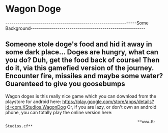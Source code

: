 # Wagon Doge
----------------------------------------------------------------Some Background--------------------------------------------------------

Someone stole doge's food and hid it away in some dark place...
Doges are hungry, what can you do?
Duh, get the food back of course!
Then do it, via this gamefied version of the journey.
Encounter fire, missiles and maybe some water?
Guarenteed to give you goosebumps
---------------------------------------------------------------------------------------------------------------------------------------------------

Wagon doges is this really nice game which you can download from the playstore for android here: https://play.google.com/store/apps/details?id=com.KStudios.WagonDog
Or, if you are lazy, or don't own an android phone, you can totally play the online version here: 

                                                              **www.K-Studios.cf**
